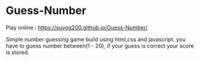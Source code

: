 # Guess-Number
Play online : https://suyog200.github.io/Guess-Number/

Simple number guessing game build using html,css and javascript. you have to guess number between(1 - 20), if your guess is correct your score is stored.
